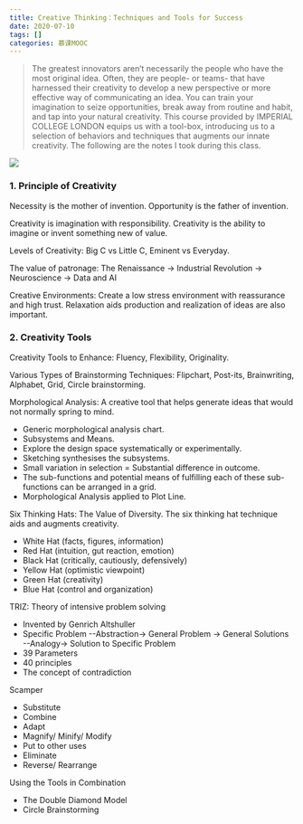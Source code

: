 ```yaml
---
title: Creative Thinking：Techniques and Tools for Success
date: 2020-07-10
tags: []
categories: 慕课MOOC
---
```


> The greatest innovators aren’t necessarily the people who have the most original idea. Often, they are people- or teams- that have harnessed their creativity to develop a new perspective or more effective way of communicating an idea. You can train your imagination to seize opportunities, break away from routine and habit, and tap into your natural creativity. This course provided by IMPERIAL COLLEGE LONDON equips us with a tool-box, introducing us to a selection of behaviors and techniques that augments our innate creativity. The following are the notes I took during this class.

<!--more-->

![](https://blog.zhuangzhihao.top/img/creative-thinking.png)

### 1. Principle of Creativity

Necessity is the mother of invention. Opportunity is the father of invention.

Creativity is imagination with responsibility. Creativity is the ability to imagine or invent something new of value.

Levels of Creativity: Big C vs Little C, Eminent vs Everyday.

The value of patronage: The Renaissance → Industrial Revolution → Neuroscience → Data and AI

Creative Environments: Create a low stress environment with reassurance and high trust. Relaxation aids production and realization of ideas are also important.

### 2. Creativity Tools

Creativity Tools to Enhance: Fluency, Flexibility, Originality.

Various Types of Brainstorming Techniques: Flipchart, Post-its, Brainwriting, Alphabet, Grid, Circle brainstorming.

Morphological Analysis: A creative tool that helps generate ideas that would not normally spring to mind.

-   Generic morphological analysis chart.
-   Subsystems and Means.
-   Explore the design space systematically or experimentally.
-   Sketching synthesises the subsystems.
-   Small variation in selection = Substantial difference in outcome.
-   The sub-functions and potential means of fulfilling each of these sub-functions can be arranged in a grid.
-   Morphological Analysis applied to Plot Line.

Six Thinking Hats: The Value of Diversity. The six thinking hat technique aids and augments creativity.

- White Hat (facts, figures, information)
- Red Hat (intuition, gut reaction, emotion)
- Black Hat (critically, cautiously, defensively)
- Yellow Hat (optimistic viewpoint)
- Green Hat (creativity)
- Blue Hat (control and organization)

TRIZ: Theory of intensive problem solving

- Invented by Genrich Altshuller
- Specific Problem --Abstraction-> General Problem -> General Solutions --Analogy-> Solution to Specific Problem
- 39 Parameters
- 40 principles
- The concept of contradiction

Scamper

- Substitute
- Combine
- Adapt
- Magnify/ Minify/ Modify
- Put to other uses
- Eliminate
- Reverse/ Rearrange

Using the Tools in Combination

- The Double Diamond Model
- Circle Brainstorming
